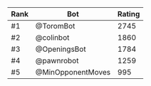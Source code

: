 Rank|Bot|Rating
---|---|---
#1|@ToromBot|2745
#2|@colinbot|1860
#3|@OpeningsBot|1784
#4|@pawnrobot|1259
#5|@MinOpponentMoves|995

